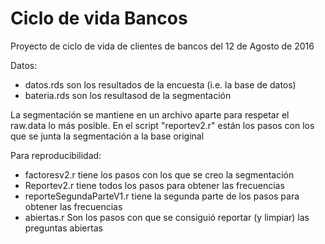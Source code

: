 <h1>Ciclo de vida Bancos</h1>
<p>Proyecto de ciclo de vida de clientes de bancos del 12 de Agosto de 2016</p>
<div class="container">
  <p>Datos:
  <ul>
    <li>datos.rds son los resultados de la encuesta (i.e. la base de datos)</li>
    <li>bateria.rds son los resultasod de la segmentación</li>
  </ul>
  La segmentación se mantiene en un archivo aparte para respetar el raw.data lo más posible. En el script "reportev2.r" están los pasos con los que se junta la segmentación a la base original
  </p>
</div>
<p>Para reproducibilidad:</p>
<ul>
  <li>factoresv2.r tiene los pasos con los que se creo la segmentación</li>
  <li>Reportev2.r tiene todos los pasos para obtener las frecuencias</li>
  <li>reporteSegundaParteV1.r tiene la segunda parte de los pasos para obtener las frecuencias</li>
  <li>abiertas.r Son los pasos con que se consiguió reportar (y limpiar) las preguntas abiertas</li>
</ul>
